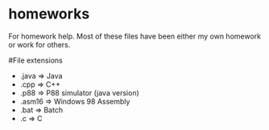 # homeworks
For homework help.
Most of these files have been either my own homework or work for others.

#File extensions
- .java => Java
- .cpp => C++
- .p88 => P88 simulator (java version)
- .asm16 => Windows 98 Assembly
- .bat => Batch
- .c => C 
